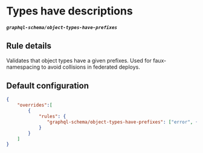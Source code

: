 # Types have descriptions

##### `graphql-schema/object-types-have-prefixes`

## Rule details

Validates that object types have a given prefixes. Used for faux-namespacing to avoid collisions in
federated deploys.

## Default configuration

```json
{
    "overrides":[
        {
            "rules": {
               "graphql-schema/object-types-have-prefixes": ["error", {"prefixes": ["Org"]}]
            }
        }
    ]
}
